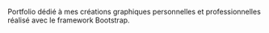 Portfolio dédié à mes créations graphiques personnelles et professionnelles réalisé avec le framework Bootstrap.
